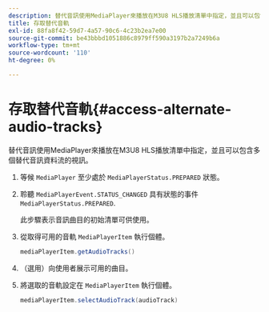 ```yaml
---
description: 替代音訊使用MediaPlayer來播放在M3U8 HLS播放清單中指定，並且可以包含多個替代音訊資料流的視訊。
title: 存取替代音軌
exl-id: 88fa8f42-59d7-4a57-90c6-4c23b2ea7e00
source-git-commit: be43bbbd1051886c8979ff590a3197b2a7249b6a
workflow-type: tm+mt
source-wordcount: '110'
ht-degree: 0%

---
```


# 存取替代音軌{#access-alternate-audio-tracks}

替代音訊使用MediaPlayer來播放在M3U8 HLS播放清單中指定，並且可以包含多個替代音訊資料流的視訊。

1. 等候 `MediaPlayer` 至少處於 `MediaPlayerStatus.PREPARED` 狀態。
1. 聆聽 `MediaPlayerEvent.STATUS_CHANGED` 具有狀態的事件 `MediaPlayerStatus.PREPARED`.

   此步驟表示音訊曲目的初始清單可供使用。

1. 從取得可用的音軌 `MediaPlayerItem` 執行個體。

   ```java
   mediaPlayerItem.getAudioTracks()
   ```

1. （選用）向使用者展示可用的曲目。
1. 將選取的音軌設定在 `MediaPlayerItem` 執行個體。

   ```java
   mediaPlayerItem.selectAudioTrack(audioTrack)
   ```
